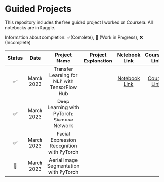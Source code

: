 # Guided Projects
This repository includes the free guided project I worked on Coursera. All notebooks are in Kaggle.

Information about completion: ✅(Complete), 🚧 (Work in Progress), ❌ (Incomplete)

|Status|Date| Project Name | Project Explanation | Notebook Link | Coursera Link |
|:----:|:----:|:----:|:----:|:----:|:----:|
|✅|March 2023|Transfer Learning for NLP with TensorFlow Hub| |[Notebook Link](https://www.kaggle.com/code/edaaydinea/transfer-learning-for-nlp-with-tensorflow-hub) | [Course Link](https://www.coursera.org/projects/transfer-learning-nlp-tensorflow-hub) |
|✅|March 2023|Deep Learning with PyTorch: Siamese Network| | | |
|✅|March 2023|Facial Expression Recognition with PyTorch| | | |
|🚧|March 2023|Aerial Image Segmentation with PyTorch| | | |
